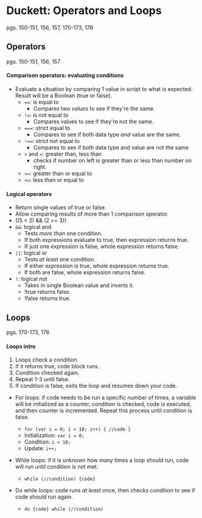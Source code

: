 # Duckett: Operators and Loops

pgs. 150-151, 156, 157, 170-173, 176

## Operators
pgs. 150-151, 156, 157

#### Comparison operators: evaluating conditions
- Evaluate a situation by comparing 1 value in script to what is expected. Result will be a Boolean (true or false). 
  - `==`: is equal to
    - Compares two _values_ to see if they're the same. 
  - `!=`: is not equal to
    - Compares values to see if they're not the same. 
  - `===`: strict equal to
    - Compares to see if both data type _and_ value are the same. 
  - `!==`: strict not equal to
    - Compares to see if both data type and value are not the same
  - `>` and `<`: greater than, less than
    - checks if number on left is greater than or less than number on right. 
  - `>=`:  greater than or equal to
  - `<=`: less than or equal to

#### Logical operators
- Return single values of true or false.
- Allow comparing results of more than 1 comparison operator. 
- ((5 < 2) && (2 >= 3))
- `&&`: logical and
  - Tests _more than_ one condition. 
  - If both expressions evaluate to true, then expression returns true. 
  - If just one expression is false, whole expression returns false. 
- `||`: logical or
  - Tests _at least_ one condition. 
  - If either expression is true, whole expression returns true. 
  - If both are false, whole expression returns false. 
- `!`: logical not
  - Takes in single Boolean value and inverts it. 
  - !true returns false. 
  - !false returns true. 

## Loops
pgs. 170-173, 176

#### Loops intro
1. Loops check a condition. 
2. If it returns true, code block runs. 
3. Condition checked again. 
4. Repeat 1-3 until false. 
5. If condition is false, exits the loop and resumes down your code. 

- For loops: if code needs to be run a specific number of times, a variable will be initialized as a counter, condition is checked, code is executed, and then counter is incremented. Repeat this process until condition is false. 
  - `for (var i = 0; i < 10; i++) { //code }`
  - Initialization: `var i = 0;`
  - Condition: `i < 10;`
  - Update: `i++;`

- While loops: if it is unknown how many times a loop should run, code will run until condition is not met. 
  - `while (//condition) {code}`

- Do while loops: code runs _at least_ once, then checks condition to see if code should run again. 
  - `do {code} while (//condition)`


